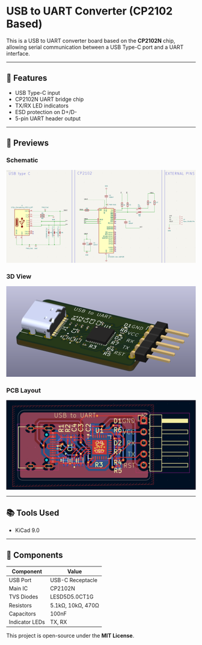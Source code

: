 # USB to UART Converter (CP2102 Based)

This is a USB to UART converter board based on the **CP2102N** chip, allowing serial communication between a USB Type-C port and a UART interface.

---

## 🔧 Features

- USB Type-C input
- CP2102N UART bridge chip
- TX/RX LED indicators
- ESD protection on D+/D-
- 5-pin UART header output

---

## 📸 Previews

### Schematic
![Schematic](images/usb_to_uart_schematic.png)

### 3D View
![3D View](images/usb_to_uart_3d.png)

### PCB Layout
![PCB Layout](images/usb_to_uart_layout.png)

---

## 📚 Tools Used

- KiCad 9.0

---

## 🔩 Components

| Component     | Value              |
|---------------|--------------------|
| USB Port      | USB-C Receptacle   |
| Main IC       | CP2102N            |
| TVS Diodes    | LESD5D5.0CT1G      |
| Resistors     | 5.1kΩ, 10kΩ, 470Ω  |
| Capacitors    | 100nF              |
| Indicator LEDs| TX, RX             |


This project is open-source under the **MIT License**.
